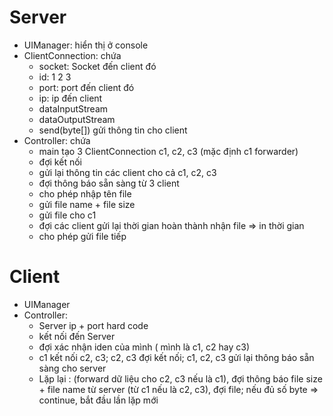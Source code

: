 # Server
- UIManager: hiển thị ở console
- ClientConnection: chứa
	- socket: Socket đến client đó
	- id: 1 2 3
	- port: port đến client đó
	- ip: ip đến client
	- dataInputStream
	- dataOutputStream
	- send(byte[]) gửi thông tin cho client
- Controller: chứa
	- main tạo 3 ClientConnection c1, c2, c3 (mặc định c1 forwarder)
	- đợi kết nối
	- gửi lại thông tin các client cho cả c1, c2, c3
	- đợi thông báo sẵn sàng từ 3 client
	- cho phép nhập tên file
	- gửi file name + file size
	- gửi file cho c1
	- đợi các client gửi lại thời gian hoàn thành nhận file => in thời gian
	- cho phép gửi file tiếp

# Client
- UIManager
- Controller:
	- Server ip + port hard code 
	- kết nối đến Server
	- đợi xác nhận iden của mình ( mình là c1, c2 hay c3)
	- c1 kết nối c2, c3; c2, c3 đợi kết nối; c1, c2, c3 gửi lại thông báo sẵn sàng cho server
	- Lặp lại : (forward dữ liệu cho c2, c3 nếu là c1), đợi thông báo file size + file name từ server (từ c1 nếu là c2, c3), đợi file; nếu đủ số byte => continue, bắt đầu lần lặp mới